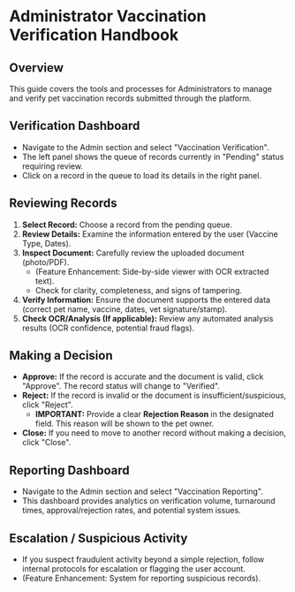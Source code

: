 # Administrator Vaccination Verification Handbook

## Overview

This guide covers the tools and processes for Administrators to manage and verify pet vaccination records submitted through the platform.

## Verification Dashboard

*   Navigate to the Admin section and select "Vaccination Verification".
*   The left panel shows the queue of records currently in "Pending" status requiring review.
*   Click on a record in the queue to load its details in the right panel.

## Reviewing Records

1.  **Select Record:** Choose a record from the pending queue.
2.  **Review Details:** Examine the information entered by the user (Vaccine Type, Dates).
3.  **Inspect Document:** Carefully review the uploaded document (photo/PDF).
    *   (Feature Enhancement: Side-by-side viewer with OCR extracted text).
    *   Check for clarity, completeness, and signs of tampering.
4.  **Verify Information:** Ensure the document supports the entered data (correct pet name, vaccine, dates, vet signature/stamp).
5.  **Check OCR/Analysis (If applicable):** Review any automated analysis results (OCR confidence, potential fraud flags).

## Making a Decision

*   **Approve:** If the record is accurate and the document is valid, click "Approve". The record status will change to "Verified".
*   **Reject:** If the record is invalid or the document is insufficient/suspicious, click "Reject".
    *   **IMPORTANT:** Provide a clear **Rejection Reason** in the designated field. This reason will be shown to the pet owner.
*   **Close:** If you need to move to another record without making a decision, click "Close".

## Reporting Dashboard

*   Navigate to the Admin section and select "Vaccination Reporting".
*   This dashboard provides analytics on verification volume, turnaround times, approval/rejection rates, and potential system issues.

## Escalation / Suspicious Activity

*   If you suspect fraudulent activity beyond a simple rejection, follow internal protocols for escalation or flagging the user account.
*   (Feature Enhancement: System for reporting suspicious records). 